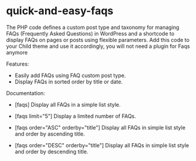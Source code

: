 # quick-and-easy-faqs
The PHP code defines a custom post type and taxonomy for managing FAQs (Frequently Asked Questions) in WordPress and a shortcode to display FAQs on pages or posts using flexible parameters. Add this code to your Child theme and use it accordingly, you will not need a plugin for Faqs anymore

Features:

- Easily add FAQs using FAQ custom post type.
- Display FAQs in sorted order by title or date.

Documentation:

- [faqs] Display all FAQs in a simple list style.

- [faqs limit="5"] Display a limited number of FAQs.

- [faqs order="ASC" orderby="title"] Display all FAQs in simple list style and order by ascending title.

- [faqs order="DESC" orderby="title"] Display all FAQs in simple list style and order by descending title.
